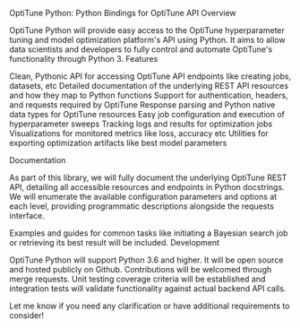 OptiTune Python: Python Bindings for OptiTune API
Overview

OptiTune Python will provide easy access to the OptiTune hyperparameter tuning and model optimization platform's API using Python. It aims to allow data scientists and developers to fully control and automate OptiTune's functionality through Python 3.
Features

 Clean, Pythonic API for accessing OptiTune API endpoints like creating jobs, datasets, etc
 Detailed documentation of the underlying REST API resources and how they map to Python functions
 Support for authentication, headers, and requests required by OptiTune
 Response parsing and Python native data types for OptiTune resources
 Easy job configuration and execution of hyperparameter sweeps
 Tracking logs and results for optimization jobs
 Visualizations for monitored metrics like loss, accuracy etc
 Utilities for exporting optimization artifacts like best model parameters

Documentation

As part of this library, we will fully document the underlying OptiTune REST API, detailing all accessible resources and endpoints in Python docstrings. We will enumerate the available configuration parameters and options at each level, providing programmatic descriptions alongside the requests interface.

Examples and guides for common tasks like initiating a Bayesian search job or retrieving its best result will be included.
Development

OptiTune Python will support Python 3.6 and higher. It will be open source and hosted publicly on Github. Contributions will be welcomed through merge requests. Unit testing coverage criteria will be established and integration tests will validate functionality against actual backend API calls.

Let me know if you need any clarification or have additional requirements to consider!
